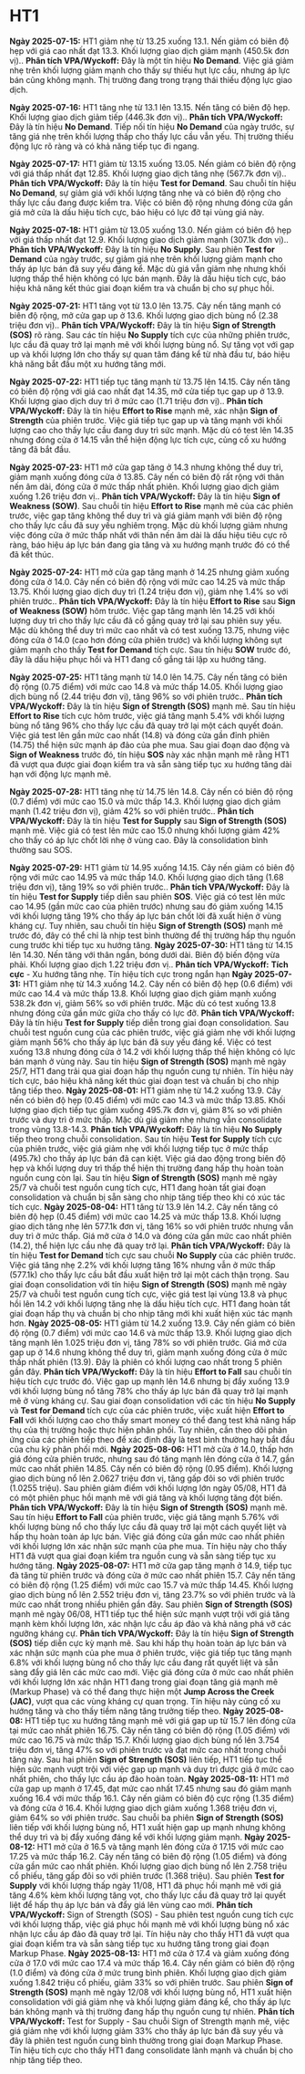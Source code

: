 # HT1

**Ngày 2025-07-15:** HT1 giảm nhẹ từ 13.25 xuống 13.1. Nến giảm có biên độ hẹp với giá cao nhất đạt 13.3. Khối lượng giao dịch giảm mạnh (450.5k đơn vị).. **Phân tích VPA/Wyckoff:** Đây là một tín hiệu **No Demand**. Việc giá giảm nhẹ trên khối lượng giảm mạnh cho thấy sự thiếu hụt lực cầu, nhưng áp lực bán cũng không mạnh. Thị trường đang trong trạng thái thiếu động lực giao dịch.

**Ngày 2025-07-16:** HT1 tăng nhẹ từ 13.1 lên 13.15. Nến tăng có biên độ hẹp. Khối lượng giao dịch giảm tiếp (446.3k đơn vị).. **Phân tích VPA/Wyckoff:** Đây là tín hiệu **No Demand**. Tiếp nối tín hiệu **No Demand** của ngày trước, sự tăng giá nhẹ trên khối lượng thấp cho thấy lực cầu vẫn yếu. Thị trường thiếu động lực rõ ràng và có khả năng tiếp tục đi ngang.

**Ngày 2025-07-17:** HT1 giảm từ 13.15 xuống 13.05. Nến giảm có biên độ rộng với giá thấp nhất đạt 12.85. Khối lượng giao dịch tăng nhẹ (567.7k đơn vị).. **Phân tích VPA/Wyckoff:** Đây là tín hiệu **Test for Demand**. Sau chuỗi tín hiệu **No Demand**, sự giảm giá với khối lượng tăng nhẹ và có biên độ rộng cho thấy lực cầu đang được kiểm tra. Việc có biên độ rộng nhưng đóng cửa gần giá mở cửa là dấu hiệu tích cực, báo hiệu có lực đỡ tại vùng giá này.

**Ngày 2025-07-18:** HT1 giảm từ 13.05 xuống 13.0. Nến giảm có biên độ hẹp với giá thấp nhất đạt 12.9. Khối lượng giao dịch giảm mạnh (307.1k đơn vị).. **Phân tích VPA/Wyckoff:** Đây là tín hiệu **No Supply**. Sau phiên **Test for Demand** của ngày trước, sự giảm giá nhẹ trên khối lượng giảm mạnh cho thấy áp lực bán đã suy yếu đáng kể. Mặc dù giá vẫn giảm nhẹ nhưng khối lượng thấp thể hiện không có lực bán mạnh. Đây là dấu hiệu tích cực, báo hiệu khả năng kết thúc giai đoạn kiểm tra và chuẩn bị cho sự phục hồi.

**Ngày 2025-07-21:** HT1 tăng vọt từ 13.0 lên 13.75. Cây nến tăng mạnh có biên độ rộng, mở cửa gap up ở 13.6. Khối lượng giao dịch bùng nổ (2.38 triệu đơn vị).. **Phân tích VPA/Wyckoff:** Đây là tín hiệu **Sign of Strength (SOS)** rõ ràng. Sau các tín hiệu **No Supply** tích cực của những phiên trước, lực cầu đã quay trở lại mạnh mẽ với khối lượng bùng nổ. Sự tăng vọt với gap up và khối lượng lớn cho thấy sự quan tâm đáng kể từ nhà đầu tư, báo hiệu khả năng bắt đầu một xu hướng tăng mới.

**Ngày 2025-07-22:** HT1 tiếp tục tăng mạnh từ 13.75 lên 14.15. Cây nến tăng có biên độ rộng với giá cao nhất đạt 14.35, mở cửa tiếp tục gap up ở 13.9. Khối lượng giao dịch duy trì ở mức cao (1.71 triệu đơn vị).. **Phân tích VPA/Wyckoff:** Đây là tín hiệu **Effort to Rise** mạnh mẽ, xác nhận **Sign of Strength** của phiên trước. Việc giá tiếp tục gap up và tăng mạnh với khối lượng cao cho thấy lực cầu đang duy trì sức mạnh. Mặc dù có test lên 14.35 nhưng đóng cửa ở 14.15 vẫn thể hiện động lực tích cực, củng cố xu hướng tăng đã bắt đầu.

**Ngày 2025-07-23:** HT1 mở cửa gap tăng ở 14.3 nhưng không thể duy trì, giảm mạnh xuống đóng cửa ở 13.85. Cây nến có biên độ rất rộng với thân nến âm dài, đóng cửa ở mức thấp nhất phiên. Khối lượng giao dịch giảm xuống 1.26 triệu đơn vị.. **Phân tích VPA/Wyckoff:** Đây là tín hiệu **Sign of Weakness (SOW)**. Sau chuỗi tín hiệu **Effort to Rise** mạnh mẽ của các phiên trước, việc gap tăng không thể duy trì và giá giảm mạnh với biên độ rộng cho thấy lực cầu đã suy yếu nghiêm trọng. Mặc dù khối lượng giảm nhưng việc đóng cửa ở mức thấp nhất với thân nến âm dài là dấu hiệu tiêu cực rõ ràng, báo hiệu áp lực bán đang gia tăng và xu hướng mạnh trước đó có thể đã kết thúc.

**Ngày 2025-07-24:** HT1 mở cửa gap tăng mạnh ở 14.25 nhưng giảm xuống đóng cửa ở 14.0. Cây nến có biên độ rộng với mức cao 14.25 và mức thấp 13.75. Khối lượng giao dịch duy trì (1.24 triệu đơn vị), giảm nhẹ 1.4% so với phiên trước.. **Phân tích VPA/Wyckoff:** Đây là tín hiệu **Effort to Rise** sau **Sign of Weakness (SOW)** hôm trước. Việc gap tăng mạnh lên 14.25 với khối lượng duy trì cho thấy lực cầu đã cố gắng quay trở lại sau phiên suy yếu. Mặc dù không thể duy trì mức cao nhất và có test xuống 13.75, nhưng việc đóng cửa ở 14.0 (cao hơn đóng cửa phiên trước) và khối lượng không sụt giảm mạnh cho thấy **Test for Demand** tích cực. Sau tín hiệu **SOW** trước đó, đây là dấu hiệu phục hồi và HT1 đang cố gắng tái lập xu hướng tăng.

**Ngày 2025-07-25:** HT1 tăng mạnh từ 14.0 lên 14.75. Cây nến tăng có biên độ rộng (0.75 điểm) với mức cao 14.8 và mức thấp 14.05. Khối lượng giao dịch bùng nổ (2.44 triệu đơn vị), tăng 96% so với phiên trước.. **Phân tích VPA/Wyckoff:** Đây là tín hiệu **Sign of Strength (SOS)** mạnh mẽ. Sau tín hiệu **Effort to Rise** tích cực hôm trước, việc giá tăng mạnh 5.4% với khối lượng bùng nổ tăng 96% cho thấy lực cầu đã quay trở lại một cách quyết đoán. Việc giá test lên gần mức cao nhất (14.8) và đóng cửa gần đỉnh phiên (14.75) thể hiện sức mạnh áp đảo của phe mua. Sau giai đoạn dao động và **Sign of Weakness** trước đó, tín hiệu **SOS** này xác nhận mạnh mẽ rằng HT1 đã vượt qua được giai đoạn kiểm tra và sẵn sàng tiếp tục xu hướng tăng dài hạn với động lực mạnh mẽ.

**Ngày 2025-07-28:** HT1 tăng nhẹ từ 14.75 lên 14.8. Cây nến có biên độ rộng (0.7 điểm) với mức cao 15.0 và mức thấp 14.3. Khối lượng giao dịch giảm mạnh (1.42 triệu đơn vị), giảm 42% so với phiên trước.. **Phân tích VPA/Wyckoff:** Đây là tín hiệu **Test for Supply** sau **Sign of Strength (SOS)** mạnh mẽ. Việc giá có test lên mức cao 15.0 nhưng khối lượng giảm 42% cho thấy có áp lực chốt lời nhẹ ở vùng cao. Đây là consolidation bình thường sau SOS.

**Ngày 2025-07-29:** HT1 giảm từ 14.95 xuống 14.15. Cây nến giảm có biên độ rộng với mức cao 14.95 và mức thấp 14.0. Khối lượng giao dịch tăng (1.68 triệu đơn vị), tăng 19% so với phiên trước.. **Phân tích VPA/Wyckoff:** Đây là tín hiệu **Test for Supply** tiếp diễn sau phiên **SOS**. Việc giá có test lên mức cao 14.95 (gần mức cao của phiên trước) nhưng sau đó giảm xuống 14.15 với khối lượng tăng 19% cho thấy áp lực bán chốt lời đã xuất hiện ở vùng kháng cự. Tuy nhiên, sau chuỗi tín hiệu **Sign of Strength (SOS)** mạnh mẽ trước đó, đây có thể chỉ là nhịp test bình thường để thị trường hấp thụ nguồn cung trước khi tiếp tục xu hướng tăng.
**Ngày 2025-07-30:** HT1 tăng từ 14.15 lên 14.30. Nến tăng với thân ngắn, bóng dưới dài. Biên độ biến động vừa phải. Khối lượng giao dịch 1.22 triệu đơn vị.. **Phân tích VPA/Wyckoff:** **Tích cực** - Xu hướng tăng nhẹ. Tín hiệu tích cực trong ngắn hạn
**Ngày 2025-07-31:** HT1 giảm nhẹ từ 14.3 xuống 14.2. Cây nến có biên độ hẹp (0.6 điểm) với mức cao 14.4 và mức thấp 13.8. Khối lượng giao dịch giảm mạnh xuống 538.2k đơn vị, giảm 56% so với phiên trước. Mặc dù có test xuống 13.8 nhưng đóng cửa gần mức giữa cho thấy có lực đỡ. **Phân tích VPA/Wyckoff:** Đây là tín hiệu **Test for Supply** tiếp diễn trong giai đoạn consolidation. Sau chuỗi test nguồn cung của các phiên trước, việc giá giảm nhẹ với khối lượng giảm mạnh 56% cho thấy áp lực bán đã suy yếu đáng kể. Việc có test xuống 13.8 nhưng đóng cửa ở 14.2 với khối lượng thấp thể hiện không có lực bán mạnh ở vùng này. Sau tín hiệu **Sign of Strength (SOS)** mạnh mẽ ngày 25/7, HT1 đang trải qua giai đoạn hấp thụ nguồn cung tự nhiên. Tín hiệu này tích cực, báo hiệu khả năng kết thúc giai đoạn test và chuẩn bị cho nhịp tăng tiếp theo.
**Ngày 2025-08-01:** HT1 giảm nhẹ từ 14.2 xuống 13.9. Cây nến có biên độ hẹp (0.45 điểm) với mức cao 14.3 và mức thấp 13.85. Khối lượng giao dịch tiếp tục giảm xuống 495.7k đơn vị, giảm 8% so với phiên trước và duy trì ở mức thấp. Mặc dù giá giảm nhẹ nhưng vẫn consolidate trong vùng 13.8-14.3. **Phân tích VPA/Wyckoff:** Đây là tín hiệu **No Supply** tiếp theo trong chuỗi consolidation. Sau tín hiệu **Test for Supply** tích cực của phiên trước, việc giá giảm nhẹ với khối lượng tiếp tục ở mức thấp (495.7k) cho thấy áp lực bán đã cạn kiệt. Việc giá dao động trong biên độ hẹp và khối lượng duy trì thấp thể hiện thị trường đang hấp thụ hoàn toàn nguồn cung còn lại. Sau tín hiệu **Sign of Strength (SOS)** mạnh mẽ ngày 25/7 và chuỗi test nguồn cung tích cực, HT1 đang hoàn tất giai đoạn consolidation và chuẩn bị sẵn sàng cho nhịp tăng tiếp theo khi có xúc tác tích cực.
**Ngày 2025-08-04:** HT1 tăng từ 13.9 lên 14.2. Cây nến tăng có biên độ hẹp (0.45 điểm) với mức cao 14.25 và mức thấp 13.8. Khối lượng giao dịch tăng nhẹ lên 577.1k đơn vị, tăng 16% so với phiên trước nhưng vẫn duy trì ở mức thấp. Giá mở cửa ở 14.0 và đóng cửa gần mức cao nhất phiên (14.2), thể hiện lực cầu nhẹ đã quay trở lại. **Phân tích VPA/Wyckoff:** Đây là tín hiệu **Test for Demand** tích cực sau chuỗi **No Supply** của các phiên trước. Việc giá tăng nhẹ 2.2% với khối lượng tăng 16% nhưng vẫn ở mức thấp (577.1k) cho thấy lực cầu bắt đầu xuất hiện trở lại một cách thận trọng. Sau giai đoạn consolidation với tín hiệu **Sign of Strength (SOS)** mạnh mẽ ngày 25/7 và chuỗi test nguồn cung tích cực, việc giá test lại vùng 13.8 và phục hồi lên 14.2 với khối lượng tăng nhẹ là dấu hiệu tích cực. HT1 đang hoàn tất giai đoạn hấp thụ và chuẩn bị cho nhịp tăng mới khi xuất hiện xúc tác mạnh hơn.
**Ngày 2025-08-05:** HT1 giảm từ 14.2 xuống 13.9. Cây nến giảm có biên độ rộng (0.7 điểm) với mức cao 14.6 và mức thấp 13.9. Khối lượng giao dịch tăng mạnh lên 1.025 triệu đơn vị, tăng 78% so với phiên trước. Giá mở cửa gap up ở 14.6 nhưng không thể duy trì, giảm mạnh xuống đóng cửa ở mức thấp nhất phiên (13.9). Đây là phiên có khối lượng cao nhất trong 5 phiên gần đây. **Phân tích VPA/Wyckoff:** Đây là tín hiệu **Effort to Fall** sau chuỗi tín hiệu tích cực trước đó. Việc gap up mạnh lên 14.6 nhưng bị đẩy xuống 13.9 với khối lượng bùng nổ tăng 78% cho thấy áp lực bán đã quay trở lại mạnh mẽ ở vùng kháng cự. Sau giai đoạn consolidation với các tín hiệu **No Supply** và **Test for Demand** tích cực của các phiên trước, việc xuất hiện **Effort to Fall** với khối lượng cao cho thấy smart money có thể đang test khả năng hấp thụ của thị trường hoặc thực hiện phân phối. Tuy nhiên, cần theo dõi phản ứng của các phiên tiếp theo để xác định đây là test bình thường hay bắt đầu của chu kỳ phân phối mới.
**Ngày 2025-08-06:** HT1 mở cửa ở 14.0, thấp hơn giá đóng cửa phiên trước, nhưng sau đó tăng mạnh lên đóng cửa ở 14.7, gần mức cao nhất phiên 14.85. Cây nến có biên độ rộng (0.95 điểm). Khối lượng giao dịch bùng nổ lên 2.0627 triệu đơn vị, tăng gấp đôi so với phiên trước (1.0255 triệu). Sau phiên giảm điểm với khối lượng lớn ngày 05/08, HT1 đã có một phiên phục hồi mạnh mẽ với giá tăng và khối lượng tăng đột biến. **Phân tích VPA/Wyckoff:** Đây là tín hiệu **Sign of Strength (SOS)** mạnh mẽ. Sau tín hiệu **Effort to Fall** của phiên trước, việc giá tăng mạnh 5.76% với khối lượng bùng nổ cho thấy lực cầu đã quay trở lại một cách quyết liệt và hấp thụ hoàn toàn áp lực bán. Việc giá đóng cửa gần mức cao nhất phiên với khối lượng lớn xác nhận sức mạnh của phe mua. Tín hiệu này cho thấy HT1 đã vượt qua giai đoạn kiểm tra nguồn cung và sẵn sàng tiếp tục xu hướng tăng.
**Ngày 2025-08-07:** HT1 mở cửa gap tăng mạnh ở 14.9, tiếp tục đà tăng từ phiên trước và đóng cửa ở mức cao nhất phiên 15.7. Cây nến tăng có biên độ rộng (1.25 điểm) với mức cao 15.7 và mức thấp 14.45. Khối lượng giao dịch bùng nổ lên 2.552 triệu đơn vị, tăng 23.7% so với phiên trước và là mức cao nhất trong nhiều phiên gần đây. Sau phiên **Sign of Strength (SOS)** mạnh mẽ ngày 06/08, HT1 tiếp tục thể hiện sức mạnh vượt trội với giá tăng mạnh kèm khối lượng lớn, xác nhận lực cầu áp đảo và khả năng phá vỡ các ngưỡng kháng cự. **Phân tích VPA/Wyckoff:** Đây là tín hiệu **Sign of Strength (SOS)** tiếp diễn cực kỳ mạnh mẽ. Sau khi hấp thụ hoàn toàn áp lực bán và xác nhận sức mạnh của phe mua ở phiên trước, việc giá tiếp tục tăng mạnh 6.8% với khối lượng bùng nổ cho thấy lực cầu đang rất quyết liệt và sẵn sàng đẩy giá lên các mức cao mới. Việc giá đóng cửa ở mức cao nhất phiên với khối lượng lớn xác nhận HT1 đang trong giai đoạn tăng giá mạnh mẽ (Markup Phase) và có thể đang thực hiện một **Jump Across the Creek (JAC)**, vượt qua các vùng kháng cự quan trọng. Tín hiệu này củng cố xu hướng tăng và cho thấy tiềm năng tăng trưởng tiếp theo.
**Ngày 2025-08-08:** HT1 tiếp tục xu hướng tăng mạnh mẽ với giá gap up từ 15.7 lên đóng cửa tại mức cao nhất phiên 16.75. Cây nến tăng có biên độ rộng (1.05 điểm) với mức cao 16.75 và mức thấp 15.7. Khối lượng giao dịch bùng nổ lên 3.754 triệu đơn vị, tăng 47% so với phiên trước và đạt mức cao nhất trong chuỗi tăng này. Sau hai phiên **Sign of Strength (SOS)** liên tiếp, HT1 tiếp tục thể hiện sức mạnh vượt trội với việc gap up mạnh và duy trì được giá ở mức cao nhất phiên, cho thấy lực cầu áp đảo hoàn toàn.
**Ngày 2025-08-11:** HT1 mở cửa gap up mạnh ở 17.45, đạt mức cao nhất 17.45 nhưng sau đó giảm mạnh xuống 16.4 với mức thấp 16.1. Cây nến giảm có biên độ cực rộng (1.35 điểm) và đóng cửa ở 16.4. Khối lượng giao dịch giảm xuống 1.368 triệu đơn vị, giảm 64% so với phiên trước. Sau chuỗi ba phiên **Sign of Strength (SOS)** liên tiếp với khối lượng bùng nổ, HT1 xuất hiện gap up mạnh nhưng không thể duy trì và bị đẩy xuống đáng kể với khối lượng giảm mạnh.
**Ngày 2025-08-12:** HT1 mở cửa ở 16.5 và tăng mạnh lên đóng cửa ở 17.15 với mức cao 17.25 và mức thấp 16.2. Cây nến tăng có biên độ rộng (1.05 điểm) và đóng cửa gần mức cao nhất phiên. Khối lượng giao dịch bùng nổ lên 2.758 triệu cổ phiếu, tăng gấp đôi so với phiên trước (1.368 triệu). Sau phiên **Test for Supply** với khối lượng thấp ngày 11/08, HT1 đã phục hồi mạnh mẽ với giá tăng 4.6% kèm khối lượng tăng vọt, cho thấy lực cầu đã quay trở lại quyết liệt để hấp thụ áp lực bán và đẩy giá lên vùng cao mới. **Phân tích VPA/Wyckoff:** Sign of Strength (SOS) - Sau phiên test nguồn cung tích cực với khối lượng thấp, việc giá phục hồi mạnh mẽ với khối lượng bùng nổ xác nhận lực cầu áp đảo đã quay trở lại. Tín hiệu này cho thấy HT1 đã vượt qua giai đoạn kiểm tra và sẵn sàng tiếp tục xu hướng tăng trong giai đoạn Markup Phase.
**Ngày 2025-08-13:** HT1 mở cửa ở 17.4 và giảm xuống đóng cửa ở 17.0 với mức cao 17.4 và mức thấp 16.4. Cây nến giảm có biên độ rộng (1.0 điểm) và đóng cửa ở mức trung bình phiên. Khối lượng giao dịch giảm xuống 1.842 triệu cổ phiếu, giảm 33% so với phiên trước. Sau phiên **Sign of Strength (SOS)** mạnh mẽ ngày 12/08 với khối lượng bùng nổ, HT1 xuất hiện consolidation với giá giảm nhẹ và khối lượng giảm đáng kể, cho thấy áp lực bán không mạnh và thị trường đang hấp thụ nguồn cung tự nhiên. **Phân tích VPA/Wyckoff:** Test for Supply - Sau chuỗi Sign of Strength mạnh mẽ, việc giá giảm nhẹ với khối lượng giảm 33% cho thấy áp lực bán đã suy yếu và đây là phiên test nguồn cung bình thường trong giai đoạn Markup Phase. Tín hiệu tích cực cho thấy HT1 đang consolidate lành mạnh và chuẩn bị cho nhịp tăng tiếp theo.
